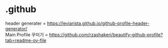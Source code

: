 # .github


header generater = https://leviarista.github.io/github-profile-header-generator/  
Main Profile 꾸미기 = https://github.com/rzashakeri/beautify-github-profile?tab=readme-ov-file
